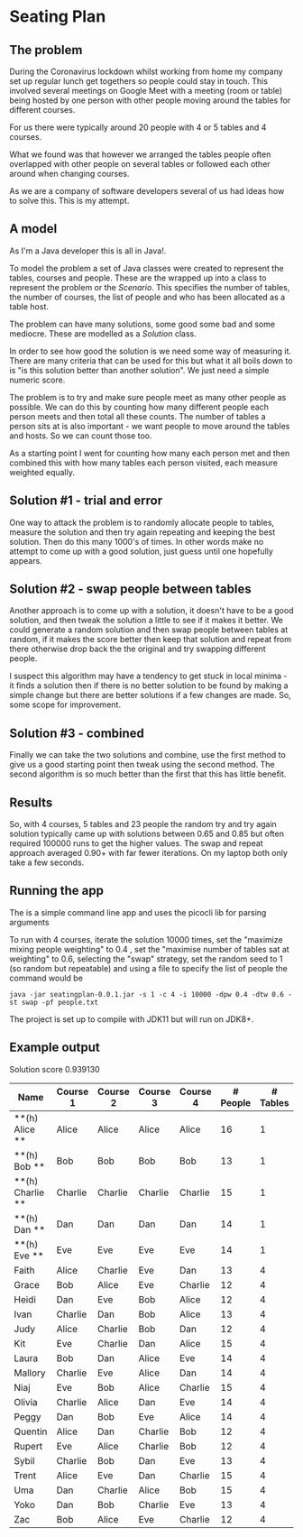 # Seating Plan

## The problem

During the Coronavirus lockdown whilst working from home my company set up regular lunch get togethers so people could stay in touch. This involved several meetings on Google Meet with a meeting (room or table) being hosted by one person with other people moving around the tables for different courses.

For us there were typically around 20 people with 4 or 5 tables and 4 courses.

What we found was that however we arranged the tables people often overlapped with other people on several tables or followed each other around when changing courses.

As we are a company of software developers several of us had ideas how to solve this. This is my attempt.

## A model

As I'm a Java developer this is all in Java!.

To model the problem a set of Java classes were created to represent the tables, courses and people. These are the wrapped up into a class to represent the problem or the *Scenario*. This specifies the number of tables, the number of courses, the list of people and who has been allocated as a table host.

The problem can have many solutions, some good some bad and some mediocre. These are modelled as a *Solution* class.

In order to see how good the solution is we need some way of measuring it. There are many criteria that can be used for this but what it all boils down to is "is this solution better than another solution". We just need a simple numeric score.

The problem is to try and make sure people meet as many other people as possible. We can do this by counting how many different people each person meets and then total all these counts. The number of tables a person sits at is also important - we want people to move around the tables and hosts. So we can count those too.

As a starting point I went for counting how many each person met and then combined this with how many tables each person visited, each measure weighted equally.

## Solution #1 - trial and error

One way to attack the problem is to randomly allocate people to tables, measure the solution and then try again repeating and keeping the best solution. Then do this many 1000's of times. In other words make no attempt to come up with a good solution, just guess until one hopefully appears.

## Solution #2 - swap people between tables

Another approach is to come up with a solution, it doesn't have to be a good solution, and then tweak the solution a little to see if it makes it better. We could generate a random solution and then swap people between tables at random, if it makes the score better then keep that solution and repeat from there otherwise drop back the the original and try swapping different people.

I suspect this algorithm may have a tendency to get stuck in local minima - it finds a solution then if there is no better solution to be found by making a simple change but there are better solutions if a few changes are made. So, some scope for improvement.

## Solution #3 - combined

Finally we can take the two solutions and combine, use the first method to give us a good starting point then tweak using the second method. The second algorithm is so much better than the first that this has little benefit.

## Results

So, with 4 courses, 5 tables and 23 people the random try and try again solution typically came up with solutions between 0.65 and 0.85 but often required 100000 runs to get the higher values. The swap and repeat approach averaged 0.90+ with far fewer iterations. On my laptop both only take a few seconds.

## Running the app

The is a simple command line app and uses the picocli lib for parsing arguments

To run with 4 courses, iterate the solution 10000 times, set the "maximize mixing people weighting" to 0.4 , set the "maximise number of tables sat at weighting" to 0.6, selecting the "swap" strategy, set the random seed to 1 (so random but repeatable) and using a file to specify the list of people the command would be

```
java -jar seatingplan-0.0.1.jar -s 1 -c 4 -i 10000 -dpw 0.4 -dtw 0.6 -st swap -pf people.txt
```

The project is set up to compile with JDK11 but will run on JDK8+.

## Example output

Solution score 0.939130

| Name                 | Course 1 | Course 2 | Course 3 | Course 4 | # People | # Tables |
| -------------------- | -------- | -------- | -------- | -------- | -------- | -------- |
| **(h) Alice       ** | Alice    | Alice    | Alice    | Alice    | 16       | 1        |
| **(h) Bob         ** | Bob      | Bob      | Bob      | Bob      | 13       | 1        |
| **(h) Charlie     ** | Charlie  | Charlie  | Charlie  | Charlie  | 15       | 1        |
| **(h) Dan         ** | Dan      | Dan      | Dan      | Dan      | 14       | 1        |
| **(h) Eve         ** | Eve      | Eve      | Eve      | Eve      | 14       | 1        |
| Faith                | Alice    | Charlie  | Eve      | Dan      | 13       | 4        |
| Grace                | Bob      | Alice    | Eve      | Charlie  | 12       | 4        |
| Heidi                | Dan      | Eve      | Bob      | Alice    | 12       | 4        |
| Ivan                 | Charlie  | Dan      | Bob      | Alice    | 13       | 4        |
| Judy                 | Alice    | Charlie  | Bob      | Dan      | 12       | 4        |
| Kit                  | Eve      | Charlie  | Dan      | Alice    | 15       | 4        |
| Laura                | Bob      | Dan      | Alice    | Eve      | 14       | 4        |
| Mallory              | Charlie  | Eve      | Alice    | Dan      | 14       | 4        |
| Niaj                 | Eve      | Bob      | Alice    | Charlie  | 15       | 4        |
| Olivia               | Charlie  | Alice    | Dan      | Eve      | 14       | 4        |
| Peggy                | Dan      | Bob      | Eve      | Alice    | 14       | 4        |
| Quentin              | Alice    | Dan      | Charlie  | Bob      | 12       | 4        |
| Rupert               | Eve      | Alice    | Charlie  | Bob      | 12       | 4        |
| Sybil                | Charlie  | Bob      | Dan      | Eve      | 13       | 4        |
| Trent                | Alice    | Eve      | Dan      | Charlie  | 15       | 4        |
| Uma                  | Dan      | Charlie  | Alice    | Bob      | 15       | 4        |
| Yoko                 | Dan      | Bob      | Charlie  | Eve      | 13       | 4        |
| Zac                  | Bob      | Alice    | Eve      | Charlie  | 12       | 4        |
